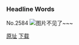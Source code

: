 ### Headline Words
No.2584
![图片不见了~~~](https://imgs.xkcd.com/comics/headline_words.png)

[原址](https://xkcd.com//2584) [下载](https://imgs.xkcd.com/comics/headline_words.png)

